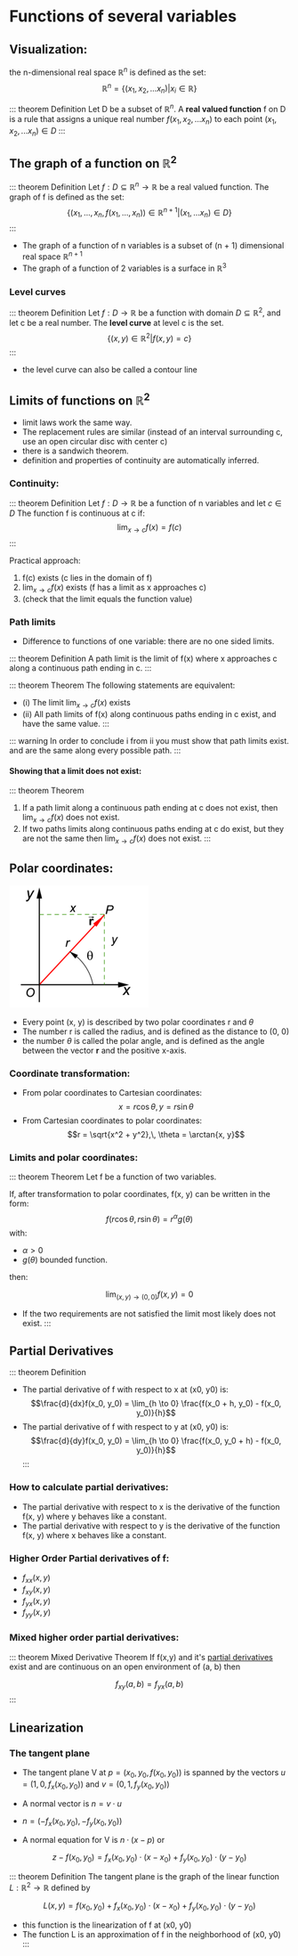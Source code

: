 # Functions of several variables

## Visualization:
the n-dimensional real space $\mathbb{R}^n$ is defined as the set:
$$\mathbb{R}^n = \{(x_1, x_2, ... x_n)| x_i \in \mathbb{R}\}$$

::: theorem Definition
Let D be a subset of $\mathbb{R}^n$. A **real valued function** f on D is a rule that assigns a unique real number $f(x_1, x_2, ... x_n)$ to each point $(x_1, x_2, ... x_n) \in D$
:::

## The graph of a function on $\mathbb{R}^2$

::: theorem Definition
Let $f: D \subseteq \mathbb{R}^n \to \mathbb{R}$ be a real valued function.
The graph of f is defined as the set:
$$\{(x_1, ..., x_n, f(x_1, ..., x_n)) \in \mathbb{R}^{n+1} | (x_1, ... x_n) \in D\}$$
:::

+ The graph of a function of n variables is a subset of (n + 1) dimensional real space $\mathbb{R}^{n+1}$
+ The graph of a function of 2 variables is a surface in $\mathbb{R}^3$

### Level curves

::: theorem Definition
Let $f: D \to \mathbb{R}$ be a function with domain $D \subseteq \mathbb{R}^2$, and let c be a real number. The **level curve** at level c is the set.
$$\{(x,y) \in \mathbb{R}^2 | f(x, y) = c\}$$
:::

+ the level curve can also be called a contour line

## Limits of functions on $\mathbb{R}^2$
+ limit laws work the same way.
+ The replacement rules are similar (instead of an interval surrounding c, use an open circular disc with center c)
+ there is a sandwich theorem.
+ definition and properties of continuity are automatically inferred.

### Continuity:
::: theorem Definition
Let $f: D \to \mathbb{R}$ be a function of n variables and let $c \in D$
The function f is continuous at c if:
$$\lim_{x \to c} f(x) = f(c)$$
:::

Practical approach:
1. f(c) exists (c lies in the domain of f)
2. $\lim_{x \to c} f(x)$ exists (f has a limit as x approaches c)
3. (check that the limit equals the function value)

### Path limits
+ Difference to functions of one variable: there are no one sided limits.

::: theorem Definition
A path limit is the limit of f(x) where x approaches c along a
continuous path ending in c.
:::

::: theorem Theorem
The following statements are equivalent:
+ (i) The limit $\lim_{x \to c} f(x)$ exists
+ (ii) All path limits of f(x) along continuous paths ending in c exist, and have the same value.
:::

::: warning
In order to conclude i from ii you must show that path limits exist.
and are the same along every possible path.
:::

#### Showing that a limit does not exist:
::: theorem Theorem
1. If a path limit along a continuous path ending at c does not exist, then $\lim_{x \to c}f(x)$ does not exist.
2. If two paths limits along continuous paths ending at c do exist, but they are not the same then $\lim_{x \to c}f(x)$ does not exist.
:::


## Polar coordinates:
<img src="./polar.png" />

+ Every point (x, y) is described by two polar coordinates r and $\theta$
+ The number r is called the radius, and is defined as the distance to (0, 0)
+ the number $\theta$ is called the polar angle, and is defined as the angle between the vector **r** and the positive x-axis.

### Coordinate transformation:
+ From polar coordinates to Cartesian coordinates:
$$x = r \cos \theta,\, y = r \sin \theta$$
+ From Cartesian coordinates to polar coordinates:
$$r = \sqrt{x^2 + y^2},\, \theta = \arctan{x, y}$$

### Limits and polar coordinates:
::: theorem Theorem
Let f be a function of two variables.

If, after transformation to
polar coordinates, f(x, y) can be written in the form:
$$f(r\cos{\theta}, r\sin{\theta}) = r^{\alpha}g(\theta)$$
with:
+ $\alpha \gt 0$
+ $g(\theta)$ bounded function.

then:

$$\lim_{(x,y) \to (0,0)} f(x, y) = 0$$

+ If the two requirements are not satisfied the limit most likely does not exist.
:::

## Partial Derivatives

::: theorem Definition
+ The partial derivative of f with respect to x at (x0, y0) is:
$$\frac{d}{dx}f(x_0, y_0) = \lim_{h \to 0} \frac{f(x_0 + h, y_0) - f(x_0, y_0)}{h}$$
+ The partial derivative of f with respect to y at (x0, y0) is:
$$\frac{d}{dy}f(x_0, y_0) = \lim_{h \to 0} \frac{f(x_0, y_0 + h) - f(x_0, y_0)}{h}$$
:::


### How to calculate partial derivatives:
+ The partial derivative with respect to x is the derivative of the function f(x, y) where y behaves like a constant.
+ The partial derivative with respect to y is the derivative of the function f(x, y) where x behaves like a constant.

### Higher Order Partial derivatives of f:
+ $f_{xx}(x,y)$
+ $f_{xy}(x,y)$
+ $f_{yx}(x,y)$
+ $f_{yy}(x,y)$

### Mixed higher order partial derivatives:
::: theorem Mixed Derivative Theorem
If f(x,y) and it's [partial derivatives](#higher-order-partial-derivatives-of-f) exist and are continuous on an open environment of (a, b) then

$$f_{xy}(a,b)  = f_{yx}(a,b)$$
:::

## Linearization

### The tangent plane

+ The tangent plane V at $p = (x_0, y_0, f(x_0, y_0))$ is spanned by the vectors $u = (1, 0, f_x(x_0, y_0))$ and $v = (0, 1, f_y(x_0, y_0))$

+ A normal vector is $n = v \cdot u$
+ $n = (-f_x(x_0, y_0), -f_y(x_0, y_0))$

+ A normal equation for V is $n \cdot (x - p)$ or

$$z - f(x_0, y_0) = f_x(x_0, y_0) \cdot (x - x_0) + f_y(x_0, y_0) \cdot (y - y_0)$$

::: theorem Definition
The tangent plane is the graph of the linear function $L: \mathbb{R}^2 \to \mathbb{R}$ defined by

$$L(x, y) = f(x_0, y_0) + f_x(x_0, y_0) \cdot (x - x_0) + f_y(x_0, y_0) \cdot (y - y_0)$$

+ this function is the linearization of f at (x0, y0)
+ The function L is an approximation of f in the neighborhood
of (x0, y0)
:::
